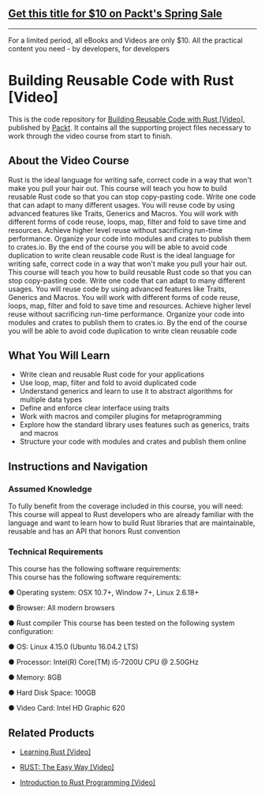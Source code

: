 ## [Get this title for $10 on Packt's Spring Sale](https://www.packt.com/V08135?utm_source=github&utm_medium=packt-github-repo&utm_campaign=spring_10_dollar_2022)
-----
For a limited period, all eBooks and Videos are only $10. All the practical content you need \- by developers, for developers

# Building Reusable Code with Rust [Video]
This is the code repository for [Building Reusable Code with Rust [Video]](https://www.packtpub.com/application-development/building-reusable-code-rust-video?utm_source=github&utm_medium=repository&utm_campaign=9781788399524), published by [Packt](https://www.packtpub.com/?utm_source=github). It contains all the supporting project files necessary to work through the video course from start to finish.
## About the Video Course
Rust is the ideal language for writing safe, correct code in a way that won't make you pull your hair out. This course will teach you how to build reusable Rust code so that you can stop copy-pasting code. Write one code that can adapt to many different usages. 
You will reuse code by using advanced features like Traits, Generics and Macros. You will work with different forms of code reuse, loops, map, filter and fold to save time and resources. Achieve higher level reuse without sacrificing run-time performance. Organize your code into modules and crates to publish them to crates.io.
By the end of the course you will be able to avoid code duplication to write clean reusable code
Rust is the ideal language for writing safe, correct code in a way that won't make you pull your hair out. This course will teach you how to build reusable Rust code so that you can stop copy-pasting code. Write one code that can adapt to many different usages. 
You will reuse code by using advanced features like Traits, Generics and Macros. You will work with different forms of code reuse, loops, map, filter and fold to save time and resources. Achieve higher level reuse without sacrificing run-time performance. Organize your code into modules and crates to publish them to crates.io.
By the end of the course you will be able to avoid code duplication to write clean reusable code


<H2>What You Will Learn</H2>
<DIV class=book-info-will-learn-text>
<UL>
<LI>Write clean and reusable Rust code for your applications 
<LI>Use loop, map, filter and fold to avoid duplicated code 
<LI>Understand generics and learn to use it to abstract algorithms for multiple data types 
<LI>Define and enforce clear interface using traits 
<LI>Work with macros and compiler plugins for metaprogramming 
<LI>Explore how the standard library uses features such as generics, traits and macros 
<LI>Structure your code with modules and crates and publish them online </LI></UL></DIV>

## Instructions and Navigation
### Assumed Knowledge
To fully benefit from the coverage included in this course, you will need:<br/>
This course will appeal to Rust developers who are already familiar with the language and want to learn how to build Rust libraries that are maintainable, reusable and has an API that honors Rust convention
### Technical Requirements
This course has the following software requirements:<br/>
This course has the following software requirements:

●	Operating system: OSX 10.7+, Window 7+, Linux 2.6.18+

●	Browser: All modern browsers

●	Rust compiler
This course has been tested on the following system configuration:

●	OS: Linux 4.15.0 (Ubuntu 16.04.2 LTS)

●	Processor: Intel(R) Core(TM) i5-7200U CPU @ 2.50GHz

●	Memory: 8GB

●	Hard Disk Space: 100GB

●	Video Card: Intel HD Graphic 620


## Related Products
* [Learning Rust [Video]](https://www.packtpub.com/application-development/learning-rust-video?utm_source=github&utm_medium=repository&utm_campaign=9781788477918)

* [RUST: The Easy Way [Video]](https://www.packtpub.com/application-development/rustthe-easy-way-video?utm_source=github&utm_medium=repository&utm_campaign=9781788396240)

* [Introduction to Rust Programming [Video]](https://www.packtpub.com/application-development/introduction-rust-programming-video?utm_source=github&utm_medium=repository&utm_campaign=9781786466068)

